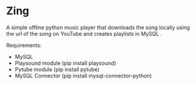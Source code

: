 # Zing
A simple offline python music player that downloads the song locally using the url of the song on YouTube and creates playlists in MySQL .

Requirements:
  * MySQL
  * Playsound module (pip install playsound)
  * Pytube module (pip install pytube)
  * MySQL Connector (pip install mysql-connector-python)

